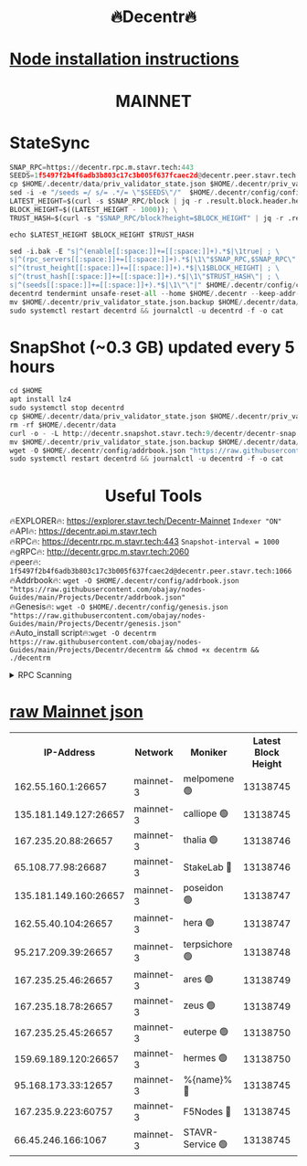 <h1 align="center"> 🔥Decentr🔥</h1>

[Node installation instructions](https://github.com/obajay/nodes-Guides/tree/main/Projects/Decentr)
=
<h1 align="center"> MAINNET</h1>

# StateSync
```python
SNAP_RPC=https://decentr.rpc.m.stavr.tech:443
SEEDS=1f5497f2b4f6adb3b803c17c3b005f637fcaec2d@decentr.peer.stavr.tech:1066
cp $HOME/.decentr/data/priv_validator_state.json $HOME/.decentr/priv_validator_state.json.backup
sed -i -e "/seeds =/ s/= .*/= \"$SEEDS\"/"  $HOME/.decentr/config/config.toml
LATEST_HEIGHT=$(curl -s $SNAP_RPC/block | jq -r .result.block.header.height); \
BLOCK_HEIGHT=$((LATEST_HEIGHT - 1000)); \
TRUST_HASH=$(curl -s "$SNAP_RPC/block?height=$BLOCK_HEIGHT" | jq -r .result.block_id.hash)

echo $LATEST_HEIGHT $BLOCK_HEIGHT $TRUST_HASH

sed -i.bak -E "s|^(enable[[:space:]]+=[[:space:]]+).*$|\1true| ; \
s|^(rpc_servers[[:space:]]+=[[:space:]]+).*$|\1\"$SNAP_RPC,$SNAP_RPC\"| ; \
s|^(trust_height[[:space:]]+=[[:space:]]+).*$|\1$BLOCK_HEIGHT| ; \
s|^(trust_hash[[:space:]]+=[[:space:]]+).*$|\1\"$TRUST_HASH\"| ; \
s|^(seeds[[:space:]]+=[[:space:]]+).*$|\1\"\"|" $HOME/.decentr/config/config.toml
decentrd tendermint unsafe-reset-all --home $HOME/.decentr --keep-addr-book
mv $HOME/.decentr/priv_validator_state.json.backup $HOME/.decentr/data/priv_validator_state.json
sudo systemctl restart decentrd && journalctl -u decentrd -f -o cat
```
# SnapShot (~0.3 GB) updated every 5 hours
```python
cd $HOME
apt install lz4
sudo systemctl stop decentrd
cp $HOME/.decentr/data/priv_validator_state.json $HOME/.decentr/priv_validator_state.json.backup
rm -rf $HOME/.decentr/data
curl -o - -L http://decentr.snapshot.stavr.tech:9/decentr/decentr-snap.tar.lz4 | lz4 -c -d - | tar -x -C $HOME/.decentr --strip-components 2
mv $HOME/.decentr/priv_validator_state.json.backup $HOME/.decentr/data/priv_validator_state.json
wget -O $HOME/.decentr/config/addrbook.json "https://raw.githubusercontent.com/obajay/nodes-Guides/main/Projects/Decentr/addrbook.json"
sudo systemctl restart decentrd && journalctl -u decentrd -f -o cat
```

 <h1 align="center"> Useful Tools</h1>

🔥EXPLORER🔥:     https://explorer.stavr.tech/Decentr-Mainnet        `Indexer "ON"` \
🔥API🔥:          https://decentr.api.m.stavr.tech \
🔥RPC🔥:          https://decentr.rpc.m.stavr.tech:443              `Snapshot-interval = 1000` \
🔥gRPC🔥:         http://decentr.grpc.m.stavr.tech:2060 \
🔥peer🔥:         `1f5497f2b4f6adb3b803c17c3b005f637fcaec2d@decentr.peer.stavr.tech:1066` \
🔥Addrbook🔥:  `wget -O $HOME/.decentr/config/addrbook.json "https://raw.githubusercontent.com/obajay/nodes-Guides/main/Projects/Decentr/addrbook.json"` \
🔥Genesis🔥:  `wget -O $HOME/.decentr/config/genesis.json "https://raw.githubusercontent.com/obajay/nodes-Guides/main/Projects/Decentr/genesis.json"` \
🔥Auto_install script🔥:`wget -O decentrm https://raw.githubusercontent.com/obajay/nodes-Guides/main/Projects/Decentr/decentrm && chmod +x decentrm && ./decentrm`

<details>
<summary>RPC Scanning</summary>

<h2 align="center"> We scan nodes in real time every 4 hours. And we provide the final result of RPC endpoints.
We cannot influence the operation of these nodes in any way. </h2>


```python
If Voting Power is higher than 0 --> then the Node is a validator of the network and may be subject to attack and be a potential threat to the chain.
```
```python
We marked such validators with a red symbol
```

</details>

[raw Mainnet json](https://rpc-check.decentrm.stavr.tech/decentrm/rpc-decentrm-result.json)
=



<table><tr><th>IP-Address</th><th>Network</th><th>Moniker</th><th>Latest Block Height</th><th>Earliest Block Height</th><th>Catching Up</th><th>Tx Index</th><th>Voting Power</th><th>Scan Time</th></tr><tr><td>162.55.160.1:26657</td><td>mainnet-3</td><td>melpomene 🟢</td><td>13138745</td><td>1688950</td><td>False</td><td>on</td><td>0</td><td>2024-03-02T12:22:49.290758344UTC</td></tr><tr><td>135.181.149.127:26657</td><td>mainnet-3</td><td>calliope 🟢</td><td>13138745</td><td>1688950</td><td>False</td><td>on</td><td>0</td><td>2024-03-02T12:22:52.236906103UTC</td></tr><tr><td>167.235.20.88:26657</td><td>mainnet-3</td><td>thalia 🟢</td><td>13138746</td><td>1688950</td><td>False</td><td>on</td><td>0</td><td>2024-03-02T12:22:57.871597719UTC</td></tr><tr><td>65.108.77.98:26687</td><td>mainnet-3</td><td>StakeLab 🔴</td><td>13138746</td><td>1688950</td><td>False</td><td>on</td><td>5498505</td><td>2024-03-02T12:22:58.193992326UTC</td></tr><tr><td>135.181.149.160:26657</td><td>mainnet-3</td><td>poseidon 🟢</td><td>13138747</td><td>1688950</td><td>False</td><td>on</td><td>0</td><td>2024-03-02T12:23:02.788874545UTC</td></tr><tr><td>162.55.40.104:26657</td><td>mainnet-3</td><td>hera 🟢</td><td>13138747</td><td>1688950</td><td>False</td><td>on</td><td>0</td><td>2024-03-02T12:23:05.034908701UTC</td></tr><tr><td>95.217.209.39:26657</td><td>mainnet-3</td><td>terpsichore 🟢</td><td>13138748</td><td>1688950</td><td>False</td><td>on</td><td>0</td><td>2024-03-02T12:23:09.409802816UTC</td></tr><tr><td>167.235.25.46:26657</td><td>mainnet-3</td><td>ares 🟢</td><td>13138749</td><td>1688950</td><td>False</td><td>on</td><td>0</td><td>2024-03-02T12:23:13.700612084UTC</td></tr><tr><td>167.235.18.78:26657</td><td>mainnet-3</td><td>zeus 🟢</td><td>13138749</td><td>1688950</td><td>False</td><td>on</td><td>0</td><td>2024-03-02T12:23:15.963659556UTC</td></tr><tr><td>167.235.25.45:26657</td><td>mainnet-3</td><td>euterpe 🟢</td><td>13138750</td><td>1688950</td><td>False</td><td>on</td><td>0</td><td>2024-03-02T12:23:18.208257700UTC</td></tr><tr><td>159.69.189.120:26657</td><td>mainnet-3</td><td>hermes 🟢</td><td>13138750</td><td>1688950</td><td>False</td><td>on</td><td>0</td><td>2024-03-02T12:23:20.475931278UTC</td></tr><tr><td>95.168.173.33:12657</td><td>mainnet-3</td><td>%{name}% 🔴</td><td>13138745</td><td>8964001</td><td>False</td><td>on</td><td>4277730</td><td>2024-03-02T12:22:53.304122646UTC</td></tr><tr><td>167.235.9.223:60757</td><td>mainnet-3</td><td>F5Nodes 🔴</td><td>13138745</td><td>12380001</td><td>False</td><td>off</td><td>562</td><td>2024-03-02T12:22:53.563741365UTC</td></tr><tr><td>66.45.246.166:1067</td><td>mainnet-3</td><td>STAVR-Service 🟢</td><td>13138745</td><td>13137001</td><td>False</td><td>on</td><td>0</td><td>2024-03-02T12:22:52.791951087UTC</td></tr></table>
